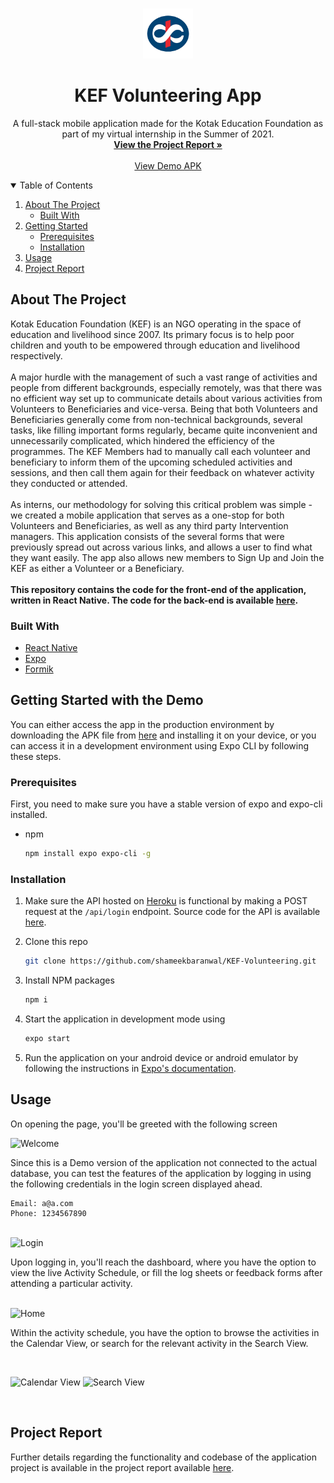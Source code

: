 <!-- PROJECT LOGO -->
<br />
<p align="center">
  <a href="https://bp-gc.in/kotak-refs">
    <img src="assets/icon.png" alt="Logo" width="80" height="80">
  </a>

  <h1 align="center">KEF Volunteering App</h1>

  <p align="center">
    A full-stack mobile application made for the Kotak Education Foundation as part of my virtual internship in the Summer of 2021. 
    <br />
    <a href="https://drive.google.com/file/d/1R_HgGJGehIbOtvHcfdgtbMYTitb6dw11/view?usp=sharing"><strong>View the Project Report »</strong></a>
    <br />
    <br />
    <a href="https://drive.google.com/file/d/1fhqfnFTph3maDRnhcM7YmYoQp1nGF_UG/view?usp=sharing">View Demo APK</a>
  </p>
</p>



<!-- TABLE OF CONTENTS -->
<details open="open">
  <summary>Table of Contents</summary>
  <ol>
    <li>
      <a href="#about-the-project">About The Project</a>
      <ul>
        <li><a href="#built-with">Built With</a></li>
      </ul>
    </li>
    <li>
      <a href="#getting-started">Getting Started</a>
      <ul>
        <li><a href="#prerequisites">Prerequisites</a></li>
        <li><a href="#installation">Installation</a></li>
      </ul>
    </li>
    <li><a href="#usage">Usage</a></li>
    <li><a href="#project-report">Project Report</a></li>
  </ol>
</details>



<!-- ABOUT THE PROJECT -->
## About The Project

Kotak Education Foundation (KEF) is an NGO operating in the space of education and livelihood since 2007. Its primary focus is to help poor children and youth to be empowered through education and livelihood respectively. <br/> <br/>
A major hurdle with the management of such a vast range of activities and people from different backgrounds, especially remotely, was that there was no efficient way set up to communicate details about various activities from Volunteers to Beneficiaries and vice-versa. Being that both Volunteers and Beneficiaries generally come from non-technical backgrounds, several tasks, like filling important forms regularly, became quite inconvenient and unnecessarily complicated, which hindered the efficiency of the programmes. The KEF Members had to manually call each volunteer and beneficiary to inform them of the upcoming scheduled activities and sessions, and then call them again for their feedback on whatever activity they conducted or attended.
<br/> <br/>
As interns, our methodology for solving this critical problem was simple - we created a mobile application that serves as a one-stop for both Volunteers and Beneficiaries, as well as any third party Intervention managers. This application consists of the several forms that were previously spread out across various links, and allows a user to find what they want easily. The app also allows new members to Sign Up and Join the KEF as either a Volunteer or a Beneficiary.
<br/><br>
<strong>This repository contains the code for the front-end of the application, written in React Native. The code for the back-end is available [here](https://github.com/shameekbaranwal/KEF-API).</strong>

### Built With

* [React Native](https://reactnative.dev/)
* [Expo](https://expo.io/)
* [Formik](https://formik.org/)


<!-- GETTING STARTED -->
## Getting Started with the Demo

You can either access the app in the production environment by downloading the APK file from [here]('https://bp-gc.in/kotak-refs) and installing it on your device, or you can access it in a development environment using Expo CLI by following these steps.

### Prerequisites

First, you need to make sure you have a stable version of expo and expo-cli installed.

* npm
  ```sh
  npm install expo expo-cli -g
  ```

### Installation

1. Make sure the API hosted on [Heroku](https://vast-river-10450.herokuapp.com/api) is functional by making a POST request at the `/api/login` endpoint. Source code for the API is available [here](https://github.com/shameekbaranwal/KEF-API).
   
2. Clone this repo
   ```sh
   git clone https://github.com/shameekbaranwal/KEF-Volunteering.git
   ```

3. Install NPM packages
   ```sh
   npm i
   ```
   
4. Start the application in development mode using
   ```sh
   expo start
   ```

5. Run the application on your android device or android emulator by following the instructions in [Expo's documentation](https://docs.expo.dev/get-started/installation/#2-expo-go-app-for-ios-and).



<!-- USAGE EXAMPLES -->
## Usage

On opening the page, you'll be greeted with the following screen <br/>

<img src="https://user-images.githubusercontent.com/39854726/132132472-dbf0bb74-509c-4cad-b7b0-50bb757ada66.jpg" alt="Welcome" width="200" > <br/>

Since this is a Demo version of the application not connected to the actual database, you can test the features of the application by logging in using the following credentials in the login screen displayed ahead.
```
Email: a@a.com
Phone: 1234567890
```

<br/><img src="https://user-images.githubusercontent.com/39854726/132132506-a9cdcb52-be0f-4fa9-951b-bb2c0968769f.jpg" alt="Login" width="200" > <br/>

Upon logging in, you'll reach the dashboard, where you have the option to view the live Activity Schedule, or fill the log sheets or feedback forms after attending a particular activity.

<br/> <img src="https://user-images.githubusercontent.com/39854726/132133520-04d6c71b-c97a-4a93-9e34-d98ea5f17487.jpg" alt="Home" width="200" > <br/>

Within the activity schedule, you have the option to browse the activities in the Calendar View, or search for the relevant activity in the Search View.

<br/>
<p float="left">
  <img src="https://user-images.githubusercontent.com/39854726/132133518-58d3bd6a-3d8c-492b-a94d-a023233034f3.jpg" alt="Calendar View" width="200" >
  <img src="https://user-images.githubusercontent.com/39854726/132133519-154e6239-4416-4afd-92af-0f11577446b9.jpg" alt="Search View" width="200" >
</p>
<br/>

## Project Report

Further details regarding the functionality and codebase of the application project is available in the project report available [here](https://bp-gc.in/kotak-refs).